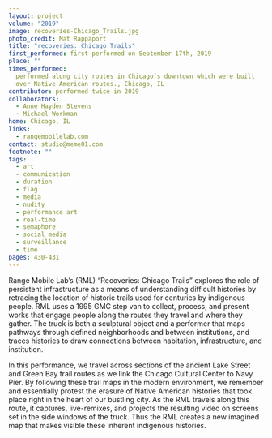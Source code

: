 ```yaml
---
layout: project
volume: "2019"
image: recoveries-Chicago_Trails.jpg
photo_credit: Mat Rappaport
title: "recoveries: Chicago Trails"
first_performed: first performed on September 17th, 2019
place: ""
times_performed:
  performed along city routes in Chicago’s downtown which were built
  over Native American routes., Chicago, IL
contributor: performed twice in 2019
collaborators:
  - Anne Hayden Stevens
  - Michael Workman
home: Chicago, IL
links:
  - rangemobilelab.com
contact: studio@meme01.com
footnote: ""
tags:
  - art
  - communication
  - duration
  - flag
  - media
  - nudity
  - performance art
  - real-time
  - semaphore
  - social media
  - surveillance
  - time
pages: 430-431
---
```


Range Mobile Lab’s (RML) “Recoveries: Chicago Trails” explores the role of persistent infrastructure as a means of understanding difficult histories by retracing the location of historic trails used for centuries by indigenous people. RML uses a 1995 GMC step van to collect, process, and present works that engage people along the routes they travel and where they gather. The truck is both a sculptural object and a performer that maps pathways through defined neighborhoods and between institutions, and traces histories to draw connections between habitation, infrastructure, and institution.

In this performance, we travel across sections of the ancient Lake Street and Green Bay trail routes as we link the Chicago Cultural Center to Navy Pier. By following these trail maps in the modern environment, we remember and essentially protest the erasure of Native American histories that took place right in the heart of our bustling city. As the RML travels along this route, it captures, live-remixes, and projects the resulting video on screens set in the side windows of the truck. Thus the RML creates a new imagined map that makes visible these inherent indigenous histories.
